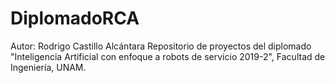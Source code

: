 # DiplomadoRCA

Autor: Rodrigo Castillo Alcántara
Repositorio de proyectos del diplomado "Inteligencia Artificial con enfoque a robots de servicio 2019-2", Facultad de Ingeniería, UNAM.
